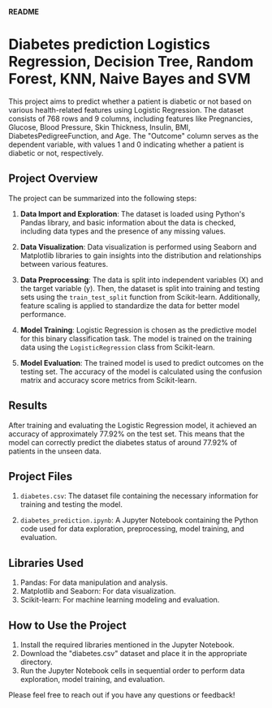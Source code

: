 **README**

# Diabetes prediction Logistics Regression, Decision Tree, Random Forest, KNN, Naive Bayes and SVM

This project aims to predict whether a patient is diabetic or not based on various health-related features using Logistic Regression. The dataset consists of 768 rows and 9 columns, including features like Pregnancies, Glucose, Blood Pressure, Skin Thickness, Insulin, BMI, DiabetesPedigreeFunction, and Age. The "Outcome" column serves as the dependent variable, with values 1 and 0 indicating whether a patient is diabetic or not, respectively.

## Project Overview

The project can be summarized into the following steps:

1. **Data Import and Exploration**: The dataset is loaded using Python's Pandas library, and basic information about the data is checked, including data types and the presence of any missing values.

2. **Data Visualization**: Data visualization is performed using Seaborn and Matplotlib libraries to gain insights into the distribution and relationships between various features.

3. **Data Preprocessing**: The data is split into independent variables (X) and the target variable (y). Then, the dataset is split into training and testing sets using the `train_test_split` function from Scikit-learn. Additionally, feature scaling is applied to standardize the data for better model performance.

4. **Model Training**: Logistic Regression is chosen as the predictive model for this binary classification task. The model is trained on the training data using the `LogisticRegression` class from Scikit-learn.

5. **Model Evaluation**: The trained model is used to predict outcomes on the testing set. The accuracy of the model is calculated using the confusion matrix and accuracy score metrics from Scikit-learn.

## Results

After training and evaluating the Logistic Regression model, it achieved an accuracy of approximately 77.92% on the test set. This means that the model can correctly predict the diabetes status of around 77.92% of patients in the unseen data.

## Project Files

1. `diabetes.csv`: The dataset file containing the necessary information for training and testing the model.

2. `diabetes_prediction.ipynb`: A Jupyter Notebook containing the Python code used for data exploration, preprocessing, model training, and evaluation.

## Libraries Used

1. Pandas: For data manipulation and analysis.
2. Matplotlib and Seaborn: For data visualization.
3. Scikit-learn: For machine learning modeling and evaluation.

## How to Use the Project

1. Install the required libraries mentioned in the Jupyter Notebook.
2. Download the "diabetes.csv" dataset and place it in the appropriate directory.
3. Run the Jupyter Notebook cells in sequential order to perform data exploration, model training, and evaluation.

Please feel free to reach out if you have any questions or feedback!

